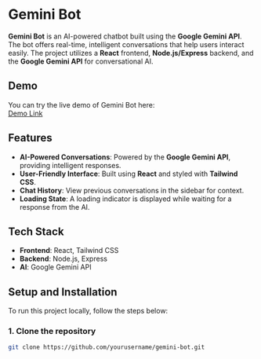 # Gemini Bot

**Gemini Bot** is an AI-powered chatbot built using the **Google Gemini API**. The bot offers real-time, intelligent conversations that help users interact easily. The project utilizes a **React** frontend, **Node.js/Express** backend, and the **Google Gemini API** for conversational AI.

## Demo

You can try the live demo of Gemini Bot here:  
[Demo Link](https://your-demo-link.com)


## Features

- **AI-Powered Conversations**: Powered by the **Google Gemini API**, providing intelligent responses.
- **User-Friendly Interface**: Built using **React** and styled with **Tailwind CSS**.
- **Chat History**: View previous conversations in the sidebar for context.
- **Loading State**: A loading indicator is displayed while waiting for a response from the AI.

## Tech Stack

- **Frontend**: React, Tailwind CSS
- **Backend**: Node.js, Express
- **AI**: Google Gemini API

## Setup and Installation

To run this project locally, follow the steps below:

### 1. Clone the repository
```bash
git clone https://github.com/yourusername/gemini-bot.git
```
